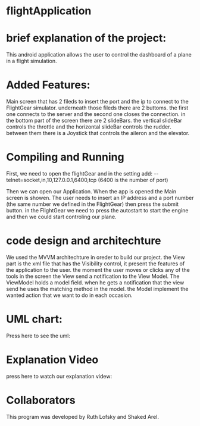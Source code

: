 # flightApplication

# brief explanation of the project:

This android application allows the user to control the dashboard of a plane in a flight simulation.

# Added Features:

 Main screen that has 2 fileds to insert the port and the ip to connect to the FlightGear simulator.
 underneath those fileds there are 2 buttoms. the first one connects to the server and the second one closes the connection.
 in the bottom part of the screen there are 2 slideBars. the vertical slideBar controls the throttle and the horizontal slideBar controls the rudder.
 between them there is a Joystick that controls the aileron and the elevator.

# Compiling and Running

First, we need to open the flightGear and in the setting add:
--telnet=socket,in,10,127.0.0.1,6400,tcp
(6400 is the number of port)

Then we can open our Application.
When the app is opened the Main screen is showen.
The user needs to insert an IP address and a port number (the same number we defined in the FlightGear) then press the submit button.
in the FlightGear we need to press the autostart to start the engine and then we could start controling our plane.

# code design and architechture

We used the MVVM architechture in oreder to build our project.
the View part is the xml file that has the Visibility control, it present the features of the application to the user.
the moment the user moves or clicks any of the tools in the screen the View send a notification to the View Model.
The ViewModel holds a model field. when he gets a notification that the view send he uses the matching method in the model.
the Model implement the wanted action that we want to do in each occasion.

# UML chart:

Press here to see the uml: 

# Explanation Video

press here to watch our explanation videw: 

# Collaborators

This program was developed by Ruth Lofsky and Shaked Arel.

